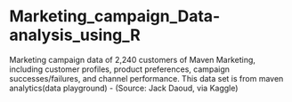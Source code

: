 # Marketing_campaign_Data-analysis_using_R
Marketing campaign data of 2,240 customers of Maven Marketing, including customer profiles, product preferences, campaign successes/failures, and channel performance. This data set is from maven analytics(data playground) - (Source: Jack Daoud, via Kaggle)
